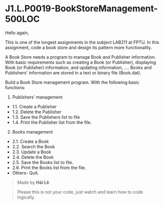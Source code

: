 # J1.L.P0019-BookStoreManagement-500LOC

Hello again,

This is one of the longest assignments in the subject LAB211 at FPTU. In this assignment, code a book store and design its pattern more functionality.

A Book Store needs a program to manage Book and Publisher information. With basic requirements 
such as creating a Book (or Publisher), displaying Book (or Publisher) information, and updating
information, .... Books and Publishers' information are stored in a text or binary file (Book.dat).

Build a Book Store management program. With the following basic functions:
1. Publishers’ management
* 1.1. Create a Publisher
* 1.2. Delete the Publisher
* 1.3. Save the Publishers list to file
* 1.4. Print the Publisher list from the file.
2. Books management
* 2.1. Create a Book
* 2.2. Search the Book 
* 2.3. Update a Book
* 2.4. Delete the Book
* 2.5. Save the Books list to file.
* 2.6. Print the Books list from the file.
* Others- Quit.

> Made by **Hải Lê**

> Please this is not your code, just watch and learn how to code logically.
